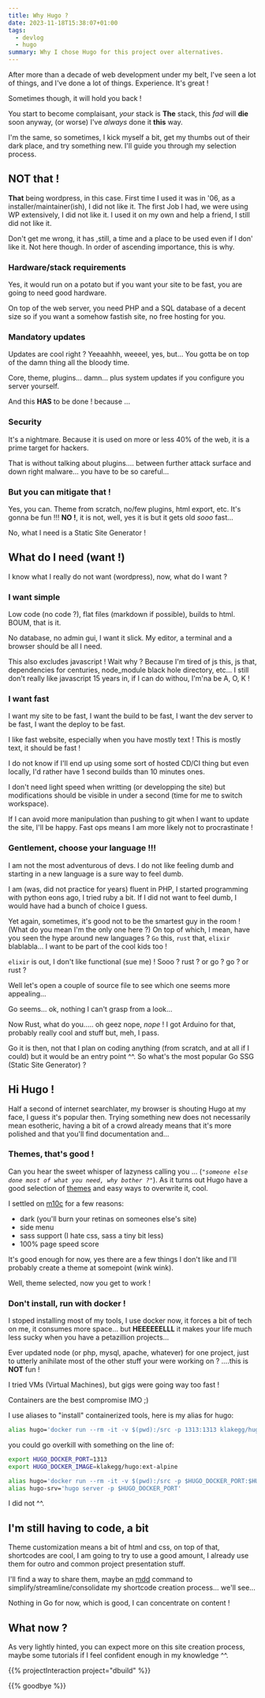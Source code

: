 ```yaml
---
title: Why Hugo ?
date: 2023-11-18T15:38:07+01:00
tags: 
  - devlog
  - hugo
summary: Why I chose Hugo for this project over alternatives.
---
```


After more than a decade of web development under my belt, I've seen a lot of things, and I've done a lot of things. Experience. It's great !

Sometimes though, it will hold you back !

You start to become complaisant, *your* stack is **The** stack, this *fad* will **die** soon anyway, (or worse) I've *always* done it **this** way. 

I'm the same, so sometimes, I kick myself a bit, get my thumbs out of their dark place, and try something new. I'll guide you through my selection process.

## NOT that !

**That** being wordpress, in this case. First time I used it was in '06, as a installer/maintainer(ish), I did not like it. The first Job I had, we were using WP extensively, I did not like it. I used it on my own and help a friend, I still did not like it.

Don't get me wrong, it has ,still, a time and a place to be used even if I don' like it. Not here though. In order of ascending importance, this is why.

### Hardware/stack requirements

Yes, it would run on a potato but if you want your site to be fast, you are going to need good hardware. 

On top of the web server, you need PHP and a SQL database of a decent size so if you want a somehow fastish site, no free hosting for you.

### Mandatory updates

Updates are cool right ? Yeeaahhh, weeeel, yes, but... You gotta be on top of the damn thing all the bloody time.

Core, theme, plugins... damn... plus system updates if you configure you server yourself.

And this **HAS** to be done ! because ...

### Security

It's a nightmare. Because it is used on more or less 40% of the web, it is a prime target for hackers.

That is without talking about plugins.... between further attack surface and down right malware... you have to be so careful...

### But you can mitigate that !

Yes, you can. Theme from scratch, no/few plugins, html export, etc. It's gonna be fun !!! **NO !**, it is not, well, yes it is but it gets old *sooo* fast...

No, what I need is a Static Site Generator !

## What do I need (want !)

I know what I really do not want (wordpress), now, what do I want ?

### I want simple

Low code (no code ?), flat files (markdown if possible), builds to html. BOUM, that is it.

No database, no admin gui, I want it slick. My editor, a terminal and a browser should be all I need.

This also excludes javascript ! Wait why ? Because I'm tired of js this, js that, dependencies for centuries, node_module black hole directory, etc... I still don't really like javascript 15 years in, if I can do withou, I'm'na be A, O, K !

### I want fast

I want my site to be fast, I want the build to be fast, I want the dev server to be fast, I want the deploy to be fast.

I like fast website, especially when you have mostly text ! This is mostly text, it should be fast !

I do not know if I'll end up using some sort of hosted CD/CI thing but even locally, I'd rather have 1 second builds than 10 minutes ones.

I don't need light speed when writting (or developping the site) but modifications should be visible in under a second (time for me to switch workspace).

If I can avoid more manipulation than pushing to git when I want to update the site, I'll be happy. Fast ops means I am more likely not to procrastinate !

### Gentlement, choose your language !!!

I am not the most adventurous of devs. I do not like feeling dumb and starting in a new language is a sure way to feel dumb.

I am (was, did not practice for years) fluent in PHP, I started programming with python eons ago, I tried ruby a bit. If I did not want to feel dumb, I would have had a bunch of choice I guess.

Yet again, sometimes, it's good not to be the smartest guy in the room ! (What do you mean I'm the only one here ?) On top of which, I mean, have you seen the hype around new languages ? `Go` this, `rust` that, `elixir` blablabla... I want to be part of the cool kids too !

`elixir` is out, I don't like functional (sue me) ! Sooo ? rust ? or go ? go ? or rust ?

Well let's open a couple of source file to see which one seems more appealing...

Go seems... ok, nothing I can't grasp from a look...

Now Rust, what do you..... oh geez nope, *nope* ! I got Arduino for that, probably really cool and stuff but, meh, I pass.

Go it is then, not that I plan on coding anything (from scratch, and at all if I could) but it would be an entry point ^^. So what's the most popular Go SSG (Static Site Generator) ?

## Hi Hugo !

Half a second of internet searchlater, my browser is shouting Hugo at my face, I guess it's popular then. Trying something new does not necessarily mean esotheric, having a bit of a crowd already means that it's more polished and that you'll find documentation and...

### Themes, that's good !

Can you hear the sweet whisper of lazyness calling you ... (*`"someone else done most of what you need, why bother ?"`*). As it turns out Hugo have a good selection of [themes](https://themes.gohugo.io/) and easy ways to overwrite it, cool.

I settled on [m10c](https://themes.gohugo.io/themes/hugo-theme-m10c/) for a few reasons:
* dark (you'll burn your retinas on someones else's site)
* side menu
* sass support (I hate css, sass a tiny bit less)
* 100% page speed score

It's good enough for now, yes there are a few things I don't like and I'll probably create a theme at somepoint (wink wink).

Well, theme selected, now you get to work !

### Don't install, run with docker !

I stoped installing most of my tools, I use docker now, it forces a bit of tech on me, it consumes more space... but **HEEEEEELLL** it makes your life much less sucky when you have a petazillion projects... 

Ever updated node (or php, mysql, apache, whatever) for one project, just to utterly anihilate most of the other stuff your were working on ? ....this is **NOT** fun !

I tried VMs (Virtual Machines), but gigs were going way too fast ! 

Containers are the best compromise IMO ;)

I use aliases to "install" containerized tools, here is my alias for hugo:

```bash
alias hugo='docker run --rm -it -v $(pwd):/src -p 1313:1313 klakegg/hugo:ext-alpine'
```

you could go overkill with something on the line of:

```bash
export HUGO_DOCKER_PORT=1313
export HUGO_DOCKER_IMAGE=klakegg/hugo:ext-alpine

alias hugo='docker run --rm -it -v $(pwd):/src -p $HUGO_DOCKER_PORT:$HUGO_DOCKER_PORT $HUGO_DOCKER_IMAGE'
alias hugo-srv='hugo server -p $HUGO_DOCKER_PORT'
```

I did not ^^.

## I'm still having to code, a bit

Theme customization means a bit of html and css, on top of that, shortcodes are cool, I am going to try to use a good amount, I already use them for outro and common project presentation stuff. 

I'll find a way to share them, maybe an [mdd](https://github.com/Dimillian/mdd) command to simplify/streamline/consolidate my shortcode creation process... we'll see...

Nothing in Go for now, which is good, I can concentrate on content !

## What now ?

As very lightly hinted, you can expect more on this site creation process, maybe some tutorials if I feel confident enough in my knowledge ^^.

{{% projectInteraction project="dbuild" %}}

{{% goodbye %}}